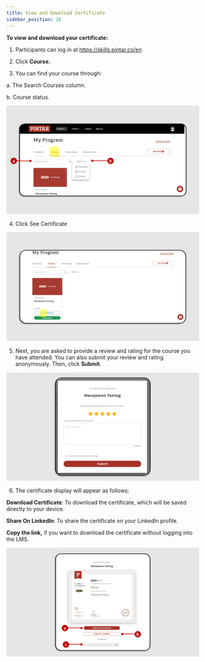 ```yaml
---
title: View and Download Certificate
sidebar_position: 16
---
```

**To view and download your certificate:**

1. Participants can log in at https://skills.pintar.co/en

2. Click **Course.**

3. You can find your course through:

a. The Search Courses column.

b. Course status.

![](/img/certificate-skills_eng-1.png)

4. Click See Certificate

![](/img/certificate-skills_eng-2.png)

5. Next, you are asked to provide a review and rating for the course you have attended.
You can also submit your review and rating anonymously.
Then, click **Submit**.

![](/img/certificate-skills_eng-3.png)

6. The certificate display will appear as follows:

**Download Certificate**: To download the certificate, which will be saved directly to your device.

**Share On LinkedIn**: To share the certificate on your LinkedIn profile.

**Copy the link,** if you want to download the certificate without logging into the LMS.

![](/img/certificate-skills_4.png)

